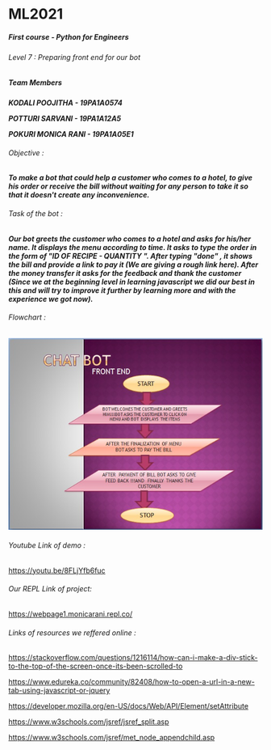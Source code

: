 # ML2021
##### First course - Python for Engineers
###### Level 7 : Preparing front end for our bot


##### Team Members
***KODALI POOJITHA - 19PA1A0574***

***POTTURI SARVANI - 19PA1A12A5***

***POKURI MONICA RANI - 19PA1A05E1***

###### Objective :
***To make a bot that could help a customer who comes to a hotel, to give his order or receive the bill without waiting for any person to take it so that it doesn't create any inconvenience.***

###### Task of the bot :
***Our bot greets the customer who comes to a hotel and asks for his/her name. It displays the menu according to time. It asks to type the order in the form of "ID OF RECIPE - QUANTITY ". After typing "done" , it shows the bill and provide a link to pay it (We are giving a rough link here). After the money transfer it asks for the feedback and thank the customer (Since we at the beginning level in learning javascript we did our best in this and will try to improve it further by learning more and with the experience we got now).***

###### Flowchart :
![](https://github.com/monicarani/project/blob/main/flowcharimg.jpeg)
###### Youtube Link of demo :
https://youtu.be/8FLjYfb6fuc
###### Our REPL Link of project:
https://webpage1.monicarani.repl.co/

###### Links of resources we reffered online :
https://stackoverflow.com/questions/1216114/how-can-i-make-a-div-stick-to-the-top-of-the-screen-once-its-been-scrolled-to

https://www.edureka.co/community/82408/how-to-open-a-url-in-a-new-tab-using-javascript-or-jquery

https://developer.mozilla.org/en-US/docs/Web/API/Element/setAttribute

https://www.w3schools.com/jsref/jsref_split.asp

https://www.w3schools.com/jsref/met_node_appendchild.asp
